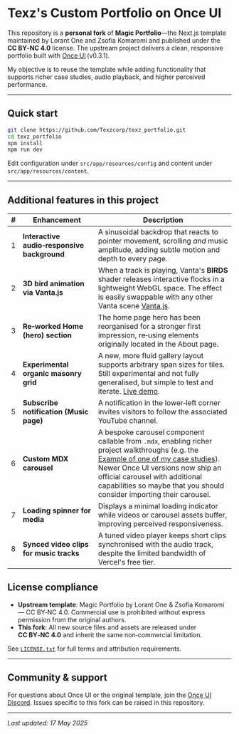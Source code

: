 # Texz's Custom Portfolio on Once UI

This repository is a **personal fork** of **Magic Portfolio**—the Next.js template maintained by Lorant One and Zsofia Komaromi and published under the **CC BY‑NC 4.0** license. The upstream project delivers a clean, responsive portfolio built with [Once UI](https://once-ui.com) (v0.3.1).

My objective is to reuse the template while adding functionality that supports richer case studies, audio playback, and higher perceived performance.

---

## Quick start

```bash
git clone https://github.com/Texzcorp/texz_portfolio.git
cd texz_portfolio
npm install
npm run dev
```

Edit configuration under `src/app/resources/config` and content under `src/app/resources/content`.

---

## Additional features in this project

| # | Enhancement                                 | Description                                                                                                                                                                                                                                                                |
| - | ------------------------------------------- | -------------------------------------------------------------------------------------------------------------------------------------------------------------------------------------------------------------------------------------------------------------------------- |
| 1 | **Interactive audio‑responsive background** | A sinusoidal backdrop that reacts to pointer movement, scrolling *and* music amplitude, adding subtle motion and depth to every page.                                                                                                                                                 |
| 2 | **3D bird animation via Vanta.js**          | When a track is playing, Vanta's **BIRDS** shader releases interactive flocks in a lightweight WebGL space. The effect is easily swappable with any other Vanta scene [Vanta.js](https://www.vantajs.com/).                                                                                                     |
| 3 | **Re‑worked Home (hero) section**           | The home page hero has been reorganised for a stronger first impression, re‑using elements originally located in the About page.                                                                                                                                           |
| 4 | **Experimental organic masonry grid**       | A new, more fluid gallery layout supports arbitrary span sizes for tiles. Still experimental and not fully generalised, but simple to test and iterate. [Live demo](https://terencediazportfolio.vercel.app/gallery).                                                      |
| 5 | **Subscribe notification (Music page)**     | A notification in the lower‑left corner invites visitors to follow the associated YouTube channel.                                                                                                                                                                    |
| 6 | **Custom MDX carousel**                     | A bespoke carousel component callable from `.mdx`, enabling richer project walkthroughs (e.g. the [Example of one of my case studies](https://terencediazportfolio.vercel.app/programmation/Artemis)). Newer Once UI versions now ship an official carousel with additional capabilities so maybe that you should consider importing their carousel. |
| 7 | **Loading spinner for media**               | Displays a minimal loading indicator while videos or carousel assets buffer, improving perceived responsiveness.                                                                                                                                                           |
| 8 | **Synced video clips for music tracks**     | A tuned video player keeps short clips synchronised with the audio track, despite the limited bandwidth of Vercel's free tier.                                                                                                                                             |

## License compliance

* **Upstream template**: Magic Portfolio by Lorant One & Zsofia Komaromi — CC BY‑NC 4.0. Commercial use is prohibited without express permission from the original authors.
* **This fork**: All new source files and assets are released under **CC BY‑NC 4.0** and inherit the same non‑commercial limitation.

See [`LICENSE.txt`](./LICENSE.txt) for full terms and attribution requirements.

---

## Community & support

For questions about Once UI or the original template, join the [Once UI Discord](https://discord.com/invite/5EyAQ4eNdS). Issues specific to this fork can be raised in this repository.

---

*Last updated: 17 May 2025*
